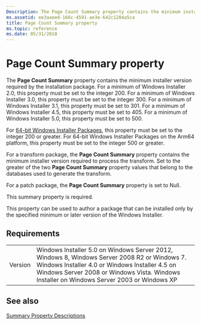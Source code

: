 ```yaml
---
Description: The Page Count Summary property contains the minimum installer version required by the installation package.
ms.assetid: ee3aaeed-166c-4591-ae3e-642c1204a5ca
title: Page Count Summary property
ms.topic: reference
ms.date: 05/31/2018
---
```


# Page Count Summary property

The **Page Count Summary** property contains the minimum installer version required by the installation package. For a minimum of Windows Installer 2.0, this property must be set to the integer 200. For a minimum of Windows Installer 3.0, this property must be set to the integer 300. For a minimum of Windows Installer 3.1, this property must be set to 301. For a minimum of Windows Installer 4.5, this property must be set to 405. For a minimum of Windows Installer 5.0, this property must be set to 500.

For [64-bit Windows Installer Packages](64-bit-windows-installer-packages.md), this property must be set to the integer 200 or greater. For 64-bit Windows Installer Packages on the Arm64 platform, this property must be set to the integer 500 or greater.

For a transform package, the **Page Count Summary** property contains the minimum installer version required to process the transform. Set to the greater of the two **Page Count Summary** property values that belong to the databases used to generate the transform.

For a patch package, the **Page Count Summary** property is set to Null.

This summary property is required.

This property can be used to author a package that can be installed only by the specified minimum or later version of the Windows Installer.

## Requirements



|                    |                                                                                                                                                                                                                                                         |
|--------------------|---------------------------------------------------------------------------------------------------------------------------------------------------------------------------------------------------------------------------------------------------------|
| Version<br/> | Windows Installer 5.0 on Windows Server 2012, Windows 8, Windows Server 2008 R2 or Windows 7. Windows Installer 4.0 or Windows Installer 4.5 on Windows Server 2008 or Windows Vista. Windows Installer on Windows Server 2003 or Windows XP<br/> |



## See also

<dl> <dt>

[Summary Property Descriptions](summary-property-descriptions.md)
</dt> </dl>

 

 





